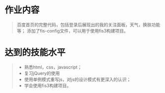 # 作业内容
> 百度首页的完整代码，包括登录后展现出的我的关注面板，天气，换肤功能等；
> 添加了fis-config文件，可以用于使用fis3构建项目。
# 达到的技能水平
> * 熟悉html，css，javascript；
> * 复习jQuery的使用
> * 使用单例模式重写js，对js的设计模式有更深入的认识；
> * 学会使用fis3构建项目。
